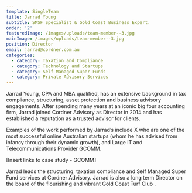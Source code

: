 ```yaml
---
template: SingleTeam
title: Jarrad Young
subtitle: SMSF Specialist & Gold Coast Business Expert.
order: '2'
featuredImage: /images/uploads/team-member--3.jpg
mainImage: /images/uploads/team-member--3.jpg
position: Director
email: jarrad@cordner.com.au
categories:
  - category: Taxation and Compliance
  - category: Technology and Startups
  - category: Self Managed Super Funds
  - category: Private Advisory Services
---
```

Jarrad Young, CPA and MBA qualified, has an extensive background in tax compliance, structuring, asset protection and business advisory engagements. After spending many years at an iconic big four accounting firm, Jarrad joined Cordner Advisory as Director in 2014 and has established a reputation as a trusted advisor for clients.

Examples of the work performed by Jarrad’s include X who are one of the most successful online Australian startups (whom he has advised from infancy through their dynamic growth), and Large IT and Telecommunications Provider GCOMM.

\[Insert links to case study - GCOMM]

Jarrad leads the structuring, taxation compliance and Self Managed Super Fund services at Cordner Advisory. Jarrad is also a long term Director on the board of the flourishing and vibrant Gold Coast Turf Club.
